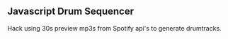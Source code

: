 Javascript Drum Sequencer
-------------------------

Hack using 30s preview mp3s from Spotify api's to generate drumtracks.
